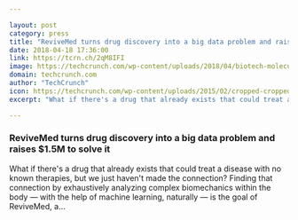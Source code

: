 ```yaml
---

layout: post
category: press
title: "ReviveMed turns drug discovery into a big data problem and raises $1.5M to solve it"
date: 2018-04-18 17:36:00
link: https://tcrn.ch/2qM8IFI
image: https://techcrunch.com/wp-content/uploads/2018/04/biotech-molecules.jpg?w=587
domain: techcrunch.com
author: "TechCrunch"
icon: https://techcrunch.com/wp-content/uploads/2015/02/cropped-cropped-favicon-gradient.png?w=180
excerpt: "What if there's a drug that already exists that could treat a disease with no known therapies, but we just haven't made the connection? Finding that connection by exhaustively analyzing complex biomechanics within the body — with the help of machine learning, naturally — is the goal of ReviveMed, a…"

---
```


### ReviveMed turns drug discovery into a big data problem and raises $1.5M to solve it

What if there's a drug that already exists that could treat a disease with no known therapies, but we just haven't made the connection? Finding that connection by exhaustively analyzing complex biomechanics within the body — with the help of machine learning, naturally — is the goal of ReviveMed, a…